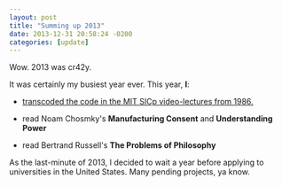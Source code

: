 ```yaml
---
layout: post
title: "Summing up 2013"
date: 2013-12-31 20:58:24 -0200
categories: [update]
---
```


Wow. 2013 was cr42y.

It was certainly my busiest year ever. This year, **I**:

- [transcoded the code in the MIT SICp video-lectures from 1986.](http://f03lipe.github.com/sicp-code)

- read Noam Chosmky's __Manufacturing Consent__ and __Understanding Power__

- read Bertrand Russell's __The Problems of Philosophy__ 

As the last-minute of 2013, I decided to wait a year before applying to
universities in the United States. Many pending projects, ya know.